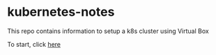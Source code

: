 # kubernetes-notes
This repo contains information to setup a k8s cluster using Virtual Box 

To start, click [here](step01/README.md)
